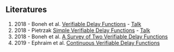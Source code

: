 ## Literatures

1. 2018 - Boneh et al. [Verifiable Delay Functions](https://eprint.iacr.org/2018/601.pdf) - [Talk](https://www.youtube.com/watch?v=_-feyaZZjEw)
2. 2018 - Pietrzak [Simple Verifiable Delay Functions](https://eprint.iacr.org/2018/627.pdf) - [Talk]()
3. 2018 - Boneh et al. [A Survey of Two Verifiable Delay Functions](https://eprint.iacr.org/2018/712.pdf)
4. 2019 - Ephraim et al. [Continuous Verifiable Delay Functions](https://eprint.iacr.org/2019/619.pdf)

